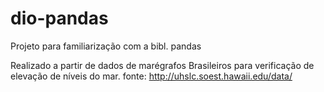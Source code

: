 # dio-pandas
Projeto para familiarização com a bibl. pandas

Realizado a partir de dados de marégrafos Brasileiros para verificação de elevação de níveis do mar. 
fonte: http://uhslc.soest.hawaii.edu/data/
